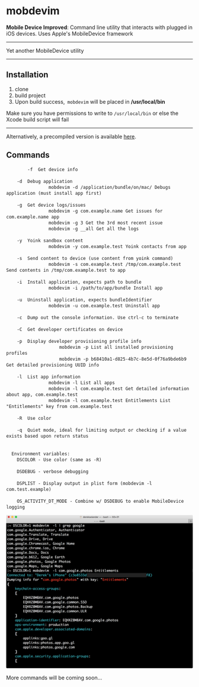 # mobdevim
**Mobile Device Improved**: Command line utility that interacts with plugged in iOS devices. Uses Apple's MobileDevice framework 

---

Yet another MobileDevice utility

---

## Installation 

1. clone
2. build project
3. Upon build success,` mobdevim` will be placed in **/usr/local/bin**

Make sure you have permissions to write to `/usr/local/bin` or else the Xcode build script will fail

---

Alternatively, a precompiled version is available <a href="https://github.com/DerekSelander/mobdevim/raw/master/compiled" target="_blank">here</a>.

## Commands

```	
        -f	Get device info

  	-d	Debug application
          		mobdevim -d /application/bundle/on/mac/ Debugs application (must install app first)

  	-g	Get device logs/issues
          		mobdevim -g com.example.name Get issues for com.example.name app
          		mobdevim -g 3 Get the 3rd most recent issue
          		mobdevim -g __all Get all the logs

  	-y	Yoink sandbox content
          		mobdevim -y com.example.test Yoink contacts from app

  	-s	Send content to device (use content from yoink command)
          		mobdevim -s com.example.test /tmp/com.example.test Send contents in /tmp/com.example.test to app

  	-i	Install application, expects path to bundle
          		mobdevim -i /path/to/app/bundle Install app

  	-u	Uninstall application, expects bundleIdentifier
          		mobdevim -u com.example.test Uninstall app

  	-c	Dump out the console information. Use ctrl-c to terminate

  	-C	Get developer certificates on device

  	-p	Display developer provisioning profile info
            		mobdevim -p List all installed provisioning profiles
            		mobdevim -p b68410a1-d825-4b7c-8e5d-0f76a9bde6b9 Get detailed provisioning UUID info

  	-l	List app information
        		mobdevim -l List all apps
        		mobdevim -l com.example.test Get detailed information about app, com.example.test
        		mobdevim -l com.example.test Entitlements List "Entitlements" key from com.example.test

  	-R	Use color

  	-q	Quiet mode, ideal for limiting output or checking if a value exists based upon return status


  Environment variables:
	DSCOLOR - Use color (same as -R)

  	DSDEBUG - verbose debugging

  	DSPLIST - Display output in plist form (mobdevim -l com.test.example)

  	OS_ACTIVITY_DT_MODE - Combine w/ DSDEBUG to enable MobileDevice logging
```
 
![mobdevim example](https://github.com/DerekSelander/mobdevim/raw/master/media/color_wow.png)

More commands will be coming soon...
